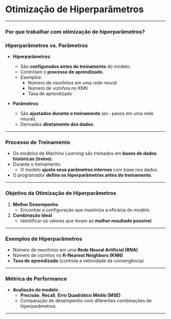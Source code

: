 # Otimização de Hiperparâmetros

---

### **Por que trabalhar com otimização de hiperparâmetros?**

### **Hiperparâmetros vs. Parâmetros**

- **Hiperparâmetros**:

  - São **configurados antes do treinamento** do modelo.
  - Controlam o **processo de aprendizado**.
  - _Exemplos_:
    - Número de neurônios em uma rede neural
    - Número de vizinhos no KNN
    - Taxa de aprendizado

- **Parâmetros**:
  - São **ajustados durante o treinamento** (ex.: pesos em uma rede neural).
  - Derivados **diretamente dos dados**.

---

### **Processo de Treinamento**

- Os modelos de _Machine Learning_ são treinados em **bases de dados históricas (treino)**.
- Durante o treinamento:
  - O modelo **ajusta seus parâmetros internos** com base nos dados.
- O programador **define os hiperparâmetros antes do treinamento**.

---

### **Objetivo da Otimização de Hiperparâmetros**

1. **Melhor Desempenho**
   - Encontrar a configuração que maximiza a eficácia do modelo.
2. **Combinação Ideal**
   - Identificar os valores que levam ao **melhor resultado possível**.

---

### **Exemplos de Hiperparâmetros**

- Número de neurônios em uma **Rede Neural Artificial (RNA)**
- Número de vizinhos no **K-Nearest Neighbors (KNN)**
- **Taxa de aprendizado** (controla a velocidade da convergência)

---

### **Métrica de Performance**

- **Avaliação do modelo**:
  - **Precisão**, **Recall**, **Erro Quadrático Médio (MSE)**
  - Comparação do desempenho com diferentes combinações de hiperparâmetros.

---
